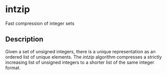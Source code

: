 # intzip
Fast compression of integer sets

## Description

Given a set of unsigned integers, there is a unique representation as an ordered list of unique elements. The *intzip* algorithm compresses a strictly increasing list of unsigned integers to a shorter list of the same integer format.
